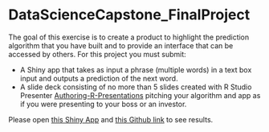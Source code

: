 # DataScienceCapstone_FinalProject
The goal of this exercise is to create a product to highlight the prediction algorithm that you have built and to provide an interface that can be accessed by others. For this project you must submit:

- A Shiny app that takes as input a phrase (multiple words) in a text box input and outputs a prediction of the next word.
- A slide deck consisting of no more than 5 slides created with R Studio Presenter [Authoring-R-Presentations](https://support.rstudio.com/hc/en-us/articles/200486468-Authoring-R-Presentations) pitching your algorithm and app as if you were presenting to your boss or an investor.

Please open [this Shiny App](https://rufat20.shinyapps.io/final_project/) and [this Github link](http://rufat20.github.io/PracticalMachineLearning/) to see results.
